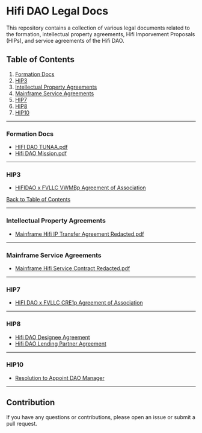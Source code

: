 # Hifi DAO Legal Docs

This repository contains a collection of various legal documents related to the formation, intellectual property agreements, Hifi Imporvement Proposals (HIPs), and service agreements of the Hifi DAO.

## Table of Contents

1. [Formation Docs](#formation-docs)
2. [HIP3](#hip3)
3. [Intellectual Property Agreements](#intellectual-property-agreements)
4. [Mainframe Service Agreements](#mainframe-service-agreements)
5. [HIP7](#hip7)
6. [HIP8](#hip8)
7. [HIP10](#hip10)

---

### Formation Docs

- [HIFI DAO TUNAA.pdf](./Formation%20Docs/HIFI%20DAO%20TUNAA.pdf)
- [Hifi DAO Mission.pdf](./Formation%20Docs/Hifi%20DAO%20Mission.pdf)

---

### HIP3

- [HIFIDAO x FVLLC VWMBp Agreement of Association](./HIP3/HIFIDAO%20FVLLC%20Contract.pdf)

[Back to Table of Contents](#table-of-contents)

---

### Intellectual Property Agreements

- [Mainframe Hifi IP Transfer Agreement Redacted.pdf](./Intellectual%20Property%20Agreements/Mainframe%20Hifi%20IP%20Transfer%20Agreement%20Redacted.pdf)

---

### Mainframe Service Agreements

- [Mainframe Hifi Service Contract Redacted.pdf](./Mainframe%20Service%20Agreements/Mainframe%20Hifi%20Service%20Contract%20Redacted.pdf)

---

### HIP7

- [HIFI DAO x FVLLC CRE1p Agreement of Association](./HIP7/Hifi%20DAO%20x%20FVLLC%20CRE1p.pdf)

---

### HIP8
- [Hifi DAO Designee Agreement](./HIP8/Hifi%20DAO%20Designee%20Agreement.pdf)
- [Hifi DAO Lending Partner Agreement](./HIP8/Hifi%20DAO%20Lending%20Partner%20Agreement.pdf)

---

### HIP10
- [Resolution to Appoint DAO Manager](./HIP10/Resolution%20to%20Appoint%20DAO%20Manager.pdf)

---

## Contribution

If you have any questions or contributions, please open an issue or submit a pull request.
